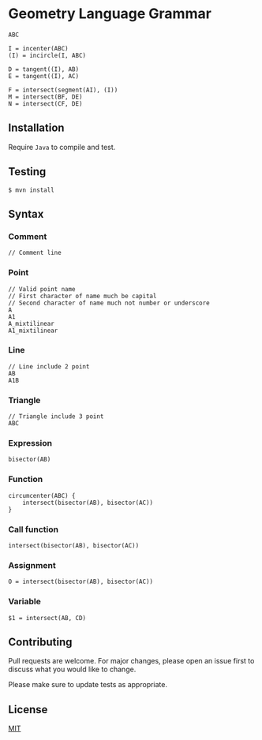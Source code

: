 # Geometry Language Grammar

```text
ABC

I = incenter(ABC)
(I) = incircle(I, ABC)

D = tangent((I), AB)
E = tangent((I), AC)

F = intersect(segment(AI), (I))
M = intersect(BF, DE)
N = intersect(CF, DE)
```

## Installation

Require `Java` to compile and test.

## Testing

```text
$ mvn install
```

## Syntax

### Comment

```text
// Comment line
```

### Point

```text
// Valid point name
// First character of name much be capital
// Second character of name much not number or underscore
A
A1
A_mixtilinear
A1_mixtilinear
```

### Line

```text
// Line include 2 point
AB
A1B
```

### Triangle

```text
// Triangle include 3 point
ABC
```

### Expression

```text
bisector(AB)
```

### Function

```text
circumcenter(ABC) {
    intersect(bisector(AB), bisector(AC))
}
```

### Call function

```text
intersect(bisector(AB), bisector(AC))
```

### Assignment

```text
O = intersect(bisector(AB), bisector(AC))
```

### Variable

```text
$1 = intersect(AB, CD)
```

## Contributing

Pull requests are welcome. For major changes,
please open an issue first to discuss what you would like to change.

Please make sure to update tests as appropriate.

## License

[MIT](https://choosealicense.com/licenses/mit/)
